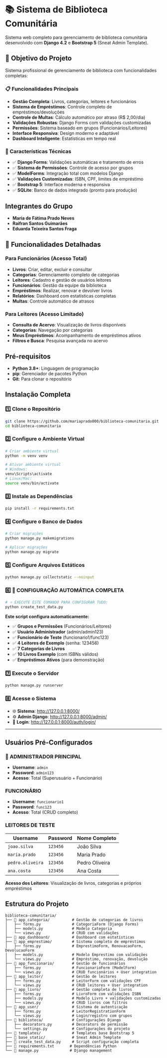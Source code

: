 # 📚 Sistema de Biblioteca Comunitária

Sistema web completo para gerenciamento de biblioteca comunitária desenvolvido com **Django 4.2** e **Bootstrap 5** (Sneat Admin Template).

## 🎯 Objetivo do Projeto

Sistema profissional de gerenciamento de biblioteca com funcionalidades completas:

### 📋 **Funcionalidades Principais**
- **Gestão Completa**: Livros, categorias, leitores e funcionários
- **Sistema de Empréstimos**: Controle completo de empréstimos/devoluções
- **Controle de Multas**: Cálculo automático por atraso (R$ 2,00/dia)
- **Validações Robustas**: Django Forms com validações customizadas
- **Permissões**: Sistema baseado em grupos (Funcionários/Leitores)
- **Interface Responsiva**: Design moderno e adaptável
- **Dashboard Inteligente**: Estatísticas em tempo real

### 🔧 **Características Técnicas**
- ✅ **Django Forms**: Validações automáticas e tratamento de erros
- ✅ **Sistema de Permissões**: Controle de acesso por grupos
- ✅ **ModelForms**: Integração total com modelos Django  
- ✅ **Validações Customizadas**: ISBN, CPF, limites de empréstimo
- ✅ **Bootstrap 5**: Interface moderna e responsiva
- ✅ **SQLite**: Banco de dados integrado (pronto para produção)

## Integrantes do Grupo

- **Maria de Fátima Prado Neves** 
- **Raifran Santos Guimarães** 
- **Eduarda Teixeira Santos Fraga**

## 🚀 Funcionalidades Detalhadas

### **Para Funcionários (Acesso Total)**
- **Livros**: Criar, editar, excluir e consultar
- **Categorias**: Gerenciamento completo de categorias
- **Leitores**: Cadastro e gestão de usuários leitores
- **Funcionários**: Gestão da equipe da biblioteca
- **Empréstimos**: Realizar, renovar e devolver livros
- **Relatórios**: Dashboard com estatísticas completas
- **Multas**: Controle automático de atrasos

### **Para Leitores (Acesso Limitado)**
- **Consulta de Acervo**: Visualização de livros disponíveis
- **Categorias**: Navegação por categorias
- **Meus Empréstimos**: Acompanhamento de empréstimos ativos
- **Filtros e Busca**: Pesquisa avançada no acervo

## Pré-requisitos

- **Python 3.8+**: Linguagem de programação
- **pip**: Gerenciador de pacotes Python
- **Git**: Para clonar o repositório

## Instalação Completa

### 1️⃣ **Clone o Repositório**
```bash
git clone https://github.com/mariaprado000/biblioteca-comunitaria.git
cd biblioteca-comunitaria
```

### 2️⃣ **Configure o Ambiente Virtual**
```bash
# Criar ambiente virtual
python -m venv venv

# Ativar ambiente virtual
# Windows:
venv\Scripts\activate
# Linux/Mac:
source venv/bin/activate
```

### 3️⃣ **Instale as Dependências**
```bash
pip install -r requirements.txt
```

### 4️⃣ **Configure o Banco de Dados**
```bash
# Criar migrações
python manage.py makemigrations

# Aplicar migrações  
python manage.py migrate
```

### 5️⃣ **Configure Arquivos Estáticos**
```bash
python manage.py collectstatic --noinput
```

### 6️⃣ **🎯 CONFIGURAÇÃO AUTOMÁTICA COMPLETA**
```bash
# ⭐ EXECUTE ESTE COMANDO PARA CONFIGURAR TUDO:
python create_test_data.py
```

**Este script configura automaticamente:**
- ✅ **Grupos e Permissões** (Funcionários/Leitores)
- ✅ **Usuário Administrador** (admin/admin123)  
- ✅ **Funcionário de Teste** (funcionario1/func123)
- ✅ **4 Leitores de Exemplo** (senha: 123456)
- ✅ **7 Categorias de Livros**
- ✅ **10 Livros Exemplo** (com ISBNs válidos)
- ✅ **Empréstimos Ativos** (para demonstração)

### 7️⃣ **Execute o Servidor**
```bash
python manage.py runserver
```

### 8️⃣ **Acesse o Sistema**
- 🌐 **Sistema**: http://127.0.0.1:8000/
- ⚙️ **Admin Django**: http://127.0.0.1:8000/admin/
- 🔐 **Login**: http://127.0.0.1:8000/auth/login/

---

## Usuários Pré-Configurados

### 👑 **ADMINISTRADOR PRINCIPAL**
- **Username**: `admin`
- **Password**: `admin123`  
- **Acesso**: Total (Superusuário + Funcionário)

### **FUNCIONÁRIO**
- **Username**: `funcionario1`
- **Password**: `func123`
- **Acesso**: Total (CRUD completo)

### **LEITORES DE TESTE**
| Username | Password | Nome Completo |
|----------|----------|---------------|
| `joao.silva` | `123456` | João Silva |
| `maria.prado` | `123456` | Maria Prado |
| `pedro.oliveira` | `123456` | Pedro Oliveira |
| `ana.costa` | `123456` | Ana Costa |

**Acesso dos Leitores**: Visualização de livros, categorias e próprios empréstimos

## Estrutura do Projeto

```
biblioteca-comunitaria/
├── 📁 app_categoria/          # Gestão de categorias de livros
│   ├── forms.py              # CategoriaForm (Django Forms)
│   ├── models.py             # Modelo Categoria
│   └── views.py              # CRUD com validações
├── 📁 app_dashboard/          # Dashboard com estatísticas
├── 📁 app_emprestimo/         # Sistema completo de empréstimos
│   ├── forms.py              # EmprestimoForm, RenovacaoForm, DevolucaoForm
│   ├── models.py             # Modelo Emprestimo com validações
│   └── views.py              # Empréstimo, renovação, devolução
├── 📁 app_funcionario/        # Gestão de funcionários
│   ├── forms.py              # FuncionarioForm (ModelForm)
│   └── views.py              # CRUD funcionários + User integration
├── 📁 app_leitor/             # Gestão de leitores  
│   ├── forms.py              # LeitorForm com validações CPF
│   └── views.py              # CRUD leitores + User integration
├── 📁 app_livro/              # Gestão completa de livros
│   ├── forms.py              # LivroForm com validações ISBN
│   ├── models.py             # Modelo Livro + validações customizadas
│   └── views.py              # CRUD livros com filtros
├── 📁 app_user/               # Sistema de autenticação
│   ├── forms.py              # LeitorRegistrationForm
│   └── views.py              # Login/registro com grupos
├── 📁 biblioteca/             # Configurações Django
│   ├── decorators.py         # Decorators de permissão
│   └── settings.py           # Configurações do projeto
├── 📁 templates/              # Templates base Bootstrap 5
├── 📁 base_static/            # Sneat Admin Template
├── 📄 create_test_data.py     # Script configuração completa
├── 📄 requirements.txt       # Dependências Python
└── 📄 manage.py              # Django management
```